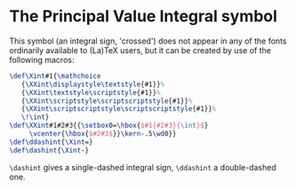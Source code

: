 # The Principal Value Integral symbol

This symbol (an integral sign, 'crossed') does not appear in any of
the fonts ordinarily available to (La)TeX users, but it can be
created by use of the following macros:
<!-- {% raw %} -->
```latex
\def\Xint#1{\mathchoice
   {\XXint\displaystyle\textstyle{#1}}%
   {\XXint\textstyle\scriptstyle{#1}}%
   {\XXint\scriptstyle\scriptscriptstyle{#1}}%
   {\XXint\scriptscriptstyle\scriptscriptstyle{#1}}%
   \!\int}
\def\XXint#1#2#3{{\setbox0=\hbox{$#1{#2#3}{\int}$}
     \vcenter{\hbox{$#2#3$}}\kern-.5\wd0}}
\def\ddashint{\Xint=}
\def\dashint{\Xint-}
```
<!-- {% endraw %} -->
`\dashint` gives a single-dashed integral sign, `\ddashint` a
double-dashed one.


